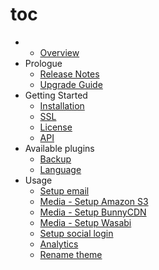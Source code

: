 # toc

*
  * [Overview](overview.md)
* Prologue
  * [Release Notes](releases.md)
  * [Upgrade Guide](upgrade.md)
* Getting Started
  * [Installation](installation.md)
  * [SSL](ssl.md)
  * [License](license.md)
  * [API](api.md)
* Available plugins
  * [Backup](plugin-backup.md)
  * [Language](plugin-language.md)
* Usage
  * [Setup email](usage-email.md)
  * [Media - Setup Amazon S3](usage-media-s3.md)
  * [Media - Setup BunnyCDN](usage-media-bunnycdn.md)
  * [Media - Setup Wasabi](usage-media-wasabi.md)
  * [Setup social login](usage-social-login.md)
  * [Analytics](usage-analytics.md)
  * [Rename theme](broken-reference)
